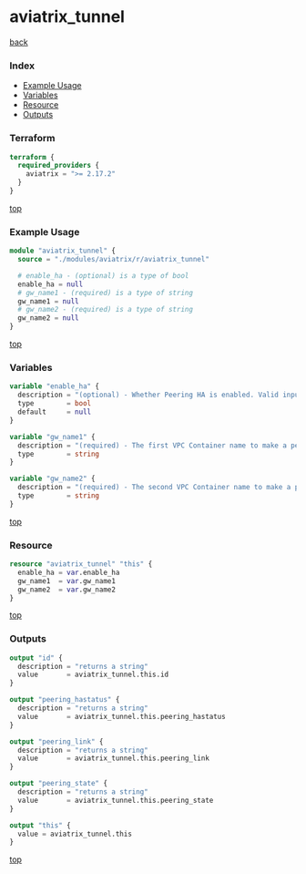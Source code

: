 # aviatrix_tunnel

[back](../aviatrix.md)

### Index

- [Example Usage](#example-usage)
- [Variables](#variables)
- [Resource](#resource)
- [Outputs](#outputs)

### Terraform

```terraform
terraform {
  required_providers {
    aviatrix = ">= 2.17.2"
  }
}
```

[top](#index)

### Example Usage

```terraform
module "aviatrix_tunnel" {
  source = "./modules/aviatrix/r/aviatrix_tunnel"

  # enable_ha - (optional) is a type of bool
  enable_ha = null
  # gw_name1 - (required) is a type of string
  gw_name1 = null
  # gw_name2 - (required) is a type of string
  gw_name2 = null
}
```

[top](#index)

### Variables

```terraform
variable "enable_ha" {
  description = "(optional) - Whether Peering HA is enabled. Valid inputs: true or false."
  type        = bool
  default     = null
}

variable "gw_name1" {
  description = "(required) - The first VPC Container name to make a peer pair."
  type        = string
}

variable "gw_name2" {
  description = "(required) - The second VPC Container name to make a peer pair."
  type        = string
}
```

[top](#index)

### Resource

```terraform
resource "aviatrix_tunnel" "this" {
  enable_ha = var.enable_ha
  gw_name1  = var.gw_name1
  gw_name2  = var.gw_name2
}
```

[top](#index)

### Outputs

```terraform
output "id" {
  description = "returns a string"
  value       = aviatrix_tunnel.this.id
}

output "peering_hastatus" {
  description = "returns a string"
  value       = aviatrix_tunnel.this.peering_hastatus
}

output "peering_link" {
  description = "returns a string"
  value       = aviatrix_tunnel.this.peering_link
}

output "peering_state" {
  description = "returns a string"
  value       = aviatrix_tunnel.this.peering_state
}

output "this" {
  value = aviatrix_tunnel.this
}
```

[top](#index)